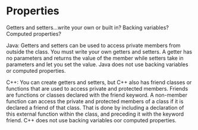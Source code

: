 #  Properties
Getters and setters…write your own or built in?
Backing variables?
Computed properties?


Java: 
Getters and setters can be used to access private members from outside the class. You must write your own getters and setters. A getter has no parameters and returns the value of the member while setters take in parameters and let you set the value. Java does not use backing variables or computed properties.

C++:
You can create getters and setters, but C++ also has friend classes or functions that are used to access private and protected members. Friends are functions or classes declared with the friend keyword.
A non-member function can access the private and protected members of a class if it is declared a friend of that class. That is done by including a declaration of this external function within the class, and preceding it with the keyword friend.  C++ does not use backing variables oor computed properties.

